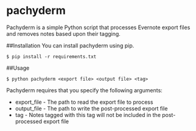 pachyderm
===
Pachyderm is a simple Python script that processes Evernote export files and removes notes based upon their tagging.

##Installation
You can install pachyderm using pip.

    $ pip install -r requirements.txt

##Usage

    $ python pachyderm <export file> <output file> <tag>
    
Pachyderm requires that you specify the following arguments:

* export_file - The path to read the export file to process
* output_file - The path to write the post-processed export file
* tag - Notes tagged with this tag will not be included in the post-processed export file
